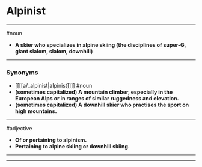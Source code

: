 # Alpinist
---
#noun
- **A skier who specializes in alpine skiing (the disciplines of super-G, giant slalom, slalom, downhill)**
---
### Synonyms
- [[[[a/_alpinist|alpinist]]]]
#noun
- **(sometimes capitalized) A mountain climber, especially in the European Alps or in ranges of similar ruggedness and elevation.**
- **(sometimes capitalized) A downhill skier who practises the sport on high mountains.**
---
#adjective
- **Of or pertaining to alpinism.**
- **Pertaining to alpine skiing or downhill skiing.**
---
---
